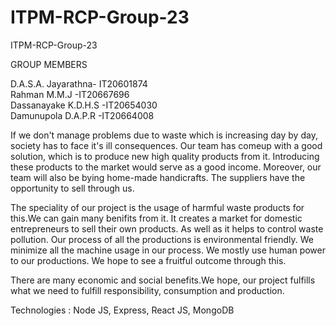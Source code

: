 # ITPM-RCP-Group-23
ITPM-RCP-Group-23

GROUP MEMBERS

D.A.S.A. Jayarathna- IT20601874   
Rahman M.M.J -IT20667696   
Dassanayake K.D.H.S -IT20654030    
Damunupola D.A.P.R -IT20664008    

If we don't manage problems due to waste which is increasing day by day, society has to face it's ill consequences. Our team has comeup with a good solution, which is to produce new high quality products from it. Introducing these products to the market would serve as a good income. Moreover, our team will also be bying home-made handicrafts. The suppliers have the opportunity to sell through us.

The speciality of our project is the usage of harmful waste products for this.We can gain many benifits from it. It creates a market for domestic entrepreneurs to sell their own products. As well as it helps to control waste pollution. Our process of all the productions is environmental friendly. We minimize all the machine usage in our process. We mostly use human power to our productions. We hope to see a fruitful outcome through this.

There are many economic and social benefits.We hope, our project fulfills what we need to fulfill responsibility, consumption and production.



Technologies : Node JS, Express, React JS, MongoDB
